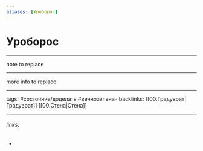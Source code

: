```yaml
---
aliases: [Уроборос]
---
```

# Уроборос
---
note to replace

---
more info to replace

---
tags: #состояние/доделать #вечнозеленая 
backlinks: [[00.Градуврат|Градуврат]] [[00.Стена|Стена]]

---
###### links:
- 

